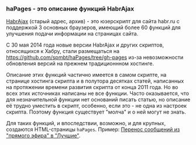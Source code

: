 ### haPages - это описание функций HabrAjax

[HabrAjax](http://userscripts.org:8080/scripts/show/121690) (старый адрес, архив) - это юзерскрипт для сайта habr.ru с поддержкой 3 основных браузеров, имеющий более 60 функций для улучшения подачи информации на страницах сайта.

С 30 мая 2014 года новые версии HabrAjax и других скриптов, относящихся к Хабру, стали размещаться на https://github.com/spmbt/haPages/tree/gh-pages из-за невозможности обновления версий на прежнем традиционнном хостинге.

Описание этих функций частично имеется в самом скрипте, на странице хостинга скрипта и в полутора десятках статей, написанных на протяжении времени развития скрипта от конца 2011 года. Но во всех этих источниках написаны не все функции. Часто оказывается, что для незначительной функции нет оснований писать статью, но описание её трудно уместить в скрипт, особенно, если это - не одна из настроек скрипта. Поэтому функция существует "молча" и о ней могут не знать.

Для таких функций, и впоследствии, возможно, и для крупных, создаются HTML-страницы `haPages`.
Пример: [Перенос сообщений из "прямого эфира" в "Лучшие"](http://spmbt.github.io/haPages/sidebarLive2Dailybest.htm).





